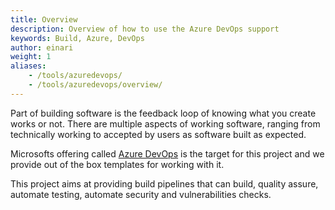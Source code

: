 ```yaml
---
title: Overview
description: Overview of how to use the Azure DevOps support
keywords: Build, Azure, DevOps
author: einari
weight: 1
aliases:
    - /tools/azuredevops/
    - /tools/azuredevops/overview/
---
```


Part of building software is the feedback loop of knowing what you create works
or not. There are multiple aspects of working software, ranging from technically
working to accepted by users as software built as expected.

Microsofts offering called [Azure DevOps](https://dev.azure.com) is the target for this
project and we provide out of the box templates for working with it.

This project aims at providing build pipelines that can build, quality assure,
automate testing, automate security and vulnerabilities checks.
